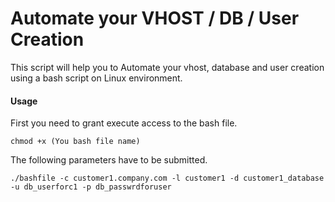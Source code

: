 # Automate your VHOST / DB / User Creation
This script will help you to Automate your vhost, database and user creation using a bash script on Linux environment.

#### Usage

First you need to grant execute access to the bash file.
```
chmod +x (You bash file name)
```
The following parameters have to be submitted.
```
./bashfile -c customer1.company.com -l customer1 -d customer1_database -u db_userforc1 -p db_passwrdforuser
```
